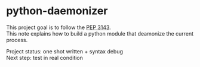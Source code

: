 # python-daemonizer

This project goal is to follow the [PEP 3143](https://www.python.org/dev/peps/pep-3143/).  
This note explains how to build a python module that deamonize the current process.  

Project status: one shot written + syntax debug  
Next step: test in real condition

